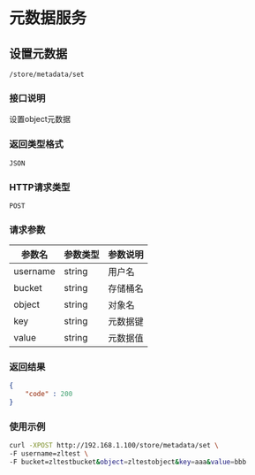 # 元数据服务

## 设置元数据
`/store/metadata/set`

### 接口说明
设置object元数据

### 返回类型格式
`JSON`

### HTTP请求类型
`POST`

### 请求参数
|参数名|参数类型|参数说明|
|--|--|--|
|username|string|用户名|
|bucket|string|存储桶名|
|object|string|对象名|
|key|string|元数据键|
|value|string|元数据值|

### 返回结果
```json
{
    "code" : 200
}
```

### 使用示例
```bash
curl -XPOST http://192.168.1.100/store/metadata/set \
-F username=zltest \
-F bucket=zltestbucket&object=zltestobject&key=aaa&value=bbb
```